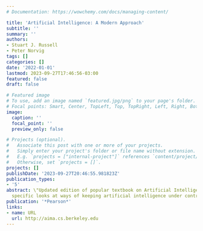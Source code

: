 ```yaml
---
# Documentation: https://wowchemy.com/docs/managing-content/

title: 'Artificial Intelligence: A Modern Approach'
subtitle: ''
summary: ''
authors:
- Stuart J. Russell
- Peter Norvig
tags: []
categories: []
date: '2022-01-01'
lastmod: 2023-09-27T17:46:56-03:00
featured: false
draft: false

# Featured image
# To use, add an image named `featured.jpg/png` to your page's folder.
# Focal points: Smart, Center, TopLeft, Top, TopRight, Left, Right, BottomLeft, Bottom, BottomRight.
image:
  caption: ''
  focal_point: ''
  preview_only: false

# Projects (optional).
#   Associate this post with one or more of your projects.
#   Simply enter your project's folder or file name without extension.
#   E.g. `projects = ["internal-project"]` references `content/project/deep-learning/index.md`.
#   Otherwise, set `projects = []`.
projects: []
publishDate: '2023-09-27T20:46:55.981823Z'
publication_types:
- '5'
abstract: \"Updated edition of popular textbook on Artificial Intelligence. This edition
  specific looks at ways of keeping artificial intelligence under control\"
publication: '*Pearson*'
links:
- name: URL
  url: http://aima.cs.berkeley.edu
---
```


